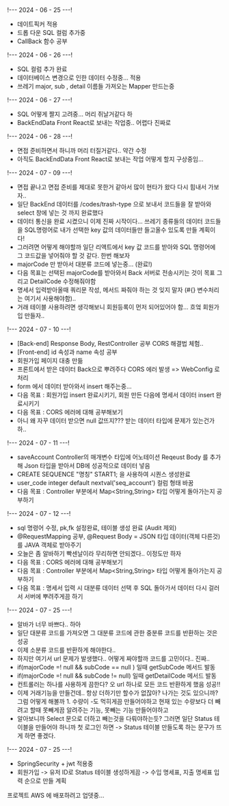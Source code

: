 !--- 2024 - 06 - 25 ---! <br/>
- 데이트픽커 적용  <br/>
- 드롭 다운 SQL 컬럼 추가중  <br/>
- CallBack 함수 공부  <br/>

!--- 2024 - 06 - 26 ---! <br/>
- SQL 컬럼 추가 완료  <br/>
- 데이터베이스 변경으로 인한 데이터 수정중... 적용  <br/>
- 쓰레기 major, sub , detail 이름들 가져오는 Mapper 만드는중 <br/>

!--- 2024 - 06 - 27 ---! <br/>
- SQL 어떻게 짤지 고려중... 머리 쥐날거같다 하 <br/>
- BackEndData Front React로 보내는 작업중.. 어렵다 진짜로<br/>

!--- 2024 - 06 - 28 ---! <br/>
- 면접 준비하면서 하니까 머리 터질거같다.. 약간 수정 <br/>
- 아직도 BackEndData Front React로 보내는 작업 어떻게 할지 구상중임...<br/>

!--- 2024 - 07 - 09 ---! <br/>
- 면접 끝나고 면접 준비를 제대로 못한거 같아서 많이 현타가 왔다 다시 힘내서 가보자.. <br/>
- 일단 BackEnd 데이터를 /codes/trash-type 으로 보내서 코드들을 잘 받아와 select 창에 넣는 것 까지 완료했다<br/>
- 데이터 통신을 완료 시켰으니 이제 진짜 시작이다... 쓰레기 종류들의 데이터 코드들을 SQL명령어로 내가 선택한 key 값의 데이터들만 들고올수 있도록 만들 계획이다!<br/>
- 그러려면 어떻게 해야할까 일단 리액트에서 key 값 코드를 받아와 SQL 명령어에 그 코드값을 넣어줘야 할 것 같다. 한번 해보자<br/>
- majorCode 만 받아서 대분류 코드에 넣는중... (완료!)
- 다음 목표는 선택된 majorCode를 받아와서 Back 서버로 전송시키는 것이 목표 그리고 DetailCode 수정해줘야함
- 명세서 입력받아올때 쿼리문 작성, 메서드 짜줘야 하는 것 잊지 말자 (#{} 변수처리는 여기서 사용해야함)..
- 거래 테이블 사용하려면 생각해보니 회원등록이 먼저 되어있어야 함... 흐엌 회원가입 만들자..

!--- 2024 - 07 - 10 ---! <br/>
- [Back-end] Response Body, RestController 공부 CORS 해결법 체험..
- [Front-end] id 속성과 name 속성 공부  
- 회원가입 페이지 대충 만듦
- 프론트에서 받은 데이터 Back으로 뿌려주다 CORS 에러 발생 => WebConfig 로 처리
- form 에서 데이터 받아와서 insert 해주는중...
- 다음 목표 : 회원가입 insert 완료시키기, 회원 만든 다음에 명세서 데이터 insert 완료시키기
- 다음 목표 : CORS 에러에 대해 공부해보기
- 아니 왜 자꾸 데이터 받으면 null 값뜨지??? 받는 데이터 타입에 문제가 있는건가 하..

!--- 2024 - 07 - 11 ---! <br/>
- saveAccount Controller의 매개변수 타입에 어노테이션 Reqeust Body 를 추가해 Json 타입을 받아서 DB에 성공적으로 데이터 넣음
- CREATE SEQUENCE "명칭" START1; 을 사용하여 시퀀스 생성완료
-  user_code integer default nextval('seq_account') 컬럼 형태 바꿈
- 다음 목표 : Controller 부분에서 Map<String,String> 타입 어떻게 돌아가는지 공부하기

!--- 2024 - 07 - 12 ---! <br/>
- sql 명령어 수정, pk,fk 설정완료, 테이블 생성 완료 (Audit 제외)
- @RequestMapping 공부, @Request Body = JSON 타입 데이터(객체 다른것)를 JAVA 객체로 받아주기
- 오늘은 좀 알바하기 빡센날이라 무리하면 안되겠다.. 이정도만 하자
- 다음 목표 : CORS 에러에 대해 공부해보기
- 다음 목표 : Controller 부분에서 Map<String,String> 타입 어떻게 돌아가는지 공부하기
- 다음 목표 : 명세서 입력 시 대분류 데이터 선택 후 SQL 돌아가서 데이터 다시 걸러서 서버에 뿌려주게끔 하기

!--- 2024 - 07 - 25 ---! <br/>
- 알바가 너무 바쁘다.. 하아
- 일단 대분류 코드를 가져오면 그 대분류 코드에 관한 중분류 코드를 반환하는 것은 성공
- 이제 소분류 코드를 반환하게 해야한다..
- 하지만 여기서 url 문제가 발생했다.. 어떻게 짜야할까 코드를 고민이다.. 진짜..
- if(majorCode =! null && subCode == null ) 일때 getSubCode 메서드 발동
- if(majorCode =! null && subCode != null) 일때 getDetailCode 메서드 발동
- 컨트롤러는 하나를 사용하게 끔한다? 오 url 하나로 모든 코드 반환하게 했음 성공!!
- 이제 거래기능을 만들건데..  항상 더하기만 할수가 없잖아? 나가는 것도 있으니까?
그럼 어떻게 해볼까 1. 수량이 -도 먹히게끔 만들어야하고 현재 있는 수량보다 더 빼려고 할때 못빼게끔 알려주는 기능, 못빼는 기능 만들어야하고
- 알아보니까 Select 문으로 더하고 빼는것을 다뤄야하는듯? 그러면 일단 Status 테이블을 만들어야 하니까
첫 로그인 하면 -> Status 테이블 만들도록 하는 문구가 뜨게 하면 좋겠다.

!--- 2024 - 07 - 25 ---! <br/>
- SpringSecurity + jwt 적용중
- 회원가입 -> 유저 ID로 Status 테이블 생성하게끔 -> 수입 명세표, 지출 명세표 입력 순으로 만들 계획


프로젝트 AWS 에 배포하려고 업뎃중...
